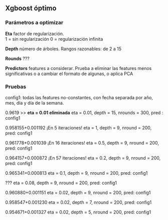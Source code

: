 ## Xgboost óptimo

### Parámetros a optimizar

**Eta** factor de regularización.  
1 = sin regularización 
0 = regularización infinita

**Depth** número de árboles.
Rangos razonables: de 2 a 15

**Rounds** ???

**Predictors** features a considerar.
Prueba a eliminar las features menos significativas o a cambiar el formato de algunas, o aplica PCA

### Pruebas
config1: todas las features no-constantes, con fecha separada por año, mes, día y día de la semana.
 
0.9619 >> **eta = 0.01 eliminada** 
eta = 0.01, depth = 15, nrounds = 300, pred : config1

0.958155+0.001192  ¡En 5 iteraciones!
eta = 1, depth = 9, nround = 200, pred: config1

0.961778+0.001039  ¡En 16 iteraciones!
eta = 0.5, depth = 9, nround = 200, pred: config1

0.964157+0.000872  ¡En 57 iteraciones!
eta = 0.2, depth = 9, nround = 200, pred: config1

0.965341+0.000813
eta = 0.1, depth = 9, nround = 200, pred: config1

???
eta = 0.08, depth = 9, nround = 200, pred: config1

0.960880+0.001151
eta = 0.02, depth = 9, nround = 200, pred: config1

0.958547+0.001230
eta = 0.02, depth = 7, nround = 200, pred: config1

0.954671+0.001327
eta = 0.02, depth = 5, nround = 200, pred: config1

